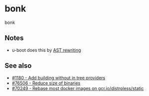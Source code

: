 # bonk
bonk

## Notes
* u-boot does this by [AST rewriting](https://github.com/u-root/gobusybox#command-transformation)

## See also

* [#1180 - Add building without in tree providers](https://github.com/kubernetes/enhancements/pull/1180)
* [#76506 - Reduce size of binaries](https://github.com/kubernetes/kubernetes/issues/76506)
* [#70249 - Rebase most docker images on gcr.io/distroless/static](https://github.com/kubernetes/kubernetes/issues/70249)
